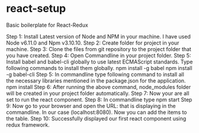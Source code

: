 # react-setup
Basic boilerplate for React-Redux 

Step 1: Install Latest version of Node and NPM in your machine. I have used Node v6.11.0 and Npm v3.10.10.
Step 2: Create folder for project in your machine.
Step 3: Clone the files from git repository to the project folder that you have created.
Step 4: Open Commandline in your project folder.
Step 5: Install babel and babel-cli globally to use latest ECMAScript standards.
	Type following commands to install them globally.
	npm install -g babel
	npm install -g babel-cli
Step 5: In commandline type following command to install all the necessary libraries mentioned in the package.json for the application. 
	npm install
Step 6: After running the above command, node_modules folder will be created in your project folder automatically.
Step 7: Now your are all set to run the react component.
Step 8: In commandline type
	npm start
Step 9: Now go to your browser and open the URL: that is displaying in the commandline. In our case (localhost:8080).
	Now you can add the items to the table.
Step 10: Successfully displayed our first react component using redux framework.
